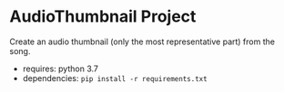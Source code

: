 # AudioThumbnail Project
Create an audio thumbnail (only the most representative part) from the song. 

- requires: python 3.7
- dependencies: ```pip install -r requirements.txt```
